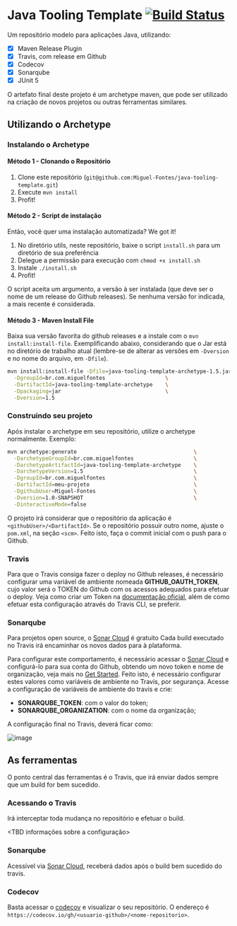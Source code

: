 # Java Tooling Template [![Build Status](https://travis-ci.org/Miguel-Fontes/java-tooling-template.svg?branch=master)](https://travis-ci.org/Miguel-Fontes/java-tooling-template)

Um repositório modelo para aplicações Java, utilizando:

- [x] Maven Release Plugin
- [x] Travis, com release em Github
- [x] Codecov
- [x] Sonarqube
- [x] JUnit 5

O artefato final deste projeto é um archetype maven, que pode ser utilizado na criação de novos projetos ou outras ferramentas similares.

## Utilizando o Archetype

### Instalando o Archetype

#### Método 1 - Clonando o Repositório

1. Clone este repositório (`git@github.com:Miguel-Fontes/java-tooling-template.git`)
2. Execute `mvn install`
3. Profit!

#### Método 2 - Script de instalação

Então, você quer uma instalação automatizada? We got it!

1. No diretório utils, neste repositório, baixe o script `install.sh` para um diretório de sua preferência
2. Delegue a permissão para execução com `chmod +x install.sh`
3. Instale `./install.sh`
4. Profit!

O script aceita um argumento, a versão à ser instalada (que deve ser o nome de um release do Github releases). Se nenhuma versão for indicada, a mais recente é considerada.

#### Método 3 - Maven Install File

Baixa sua versão favorita do github releases e a instale com o `mvn install:install-file`. Exemplificando abaixo, considerando que o Jar está no diretório de trabalho atual (lembre-se de alterar as versões em `-Dversion` e no nome do arquivo, em `-Dfile`).

``` bash
mvn install:install-file -Dfile=java-tooling-template-archetype-1.5.jar \
  -DgroupId=br.com.miguelfontes                   \
  -DartifactId=java-tooling-template-archetype    \
  -Dpackaging=jar                                 \
  -Dversion=1.5
```

### Construindo seu projeto

Após instalar o archetype em seu repositório, utilize o archetype normalmente. Exemplo:

``` bash
mvn archetype:generate                                     \
  -DarchetypeGroupId=br.com.miguelfontes                   \
  -DarchetypeArtifactId=java-tooling-template-archetype    \
  -DarchetypeVersion=1.5                                   \
  -DgroupId=br.com.miguelfontes                            \
  -DartifactId=meu-projeto                                 \
  -DgithubUser=Miguel-Fontes                               \
  -Dversion=1.0-SNAPSHOT                                   \
  -DinteractiveMode=false
```

O projeto irá considerar que o repositório da aplicação é `<githubUser>/<DartifactId>`. Se o repositório possuir outro nome, ajuste o `pom.xml`, na seção `<scm>`. Feito isto, faça o commit inicial com o push para o Github.

### Travis

Para que o Travis consiga fazer o deploy no Github releases, é necessário configurar uma variável de ambiente nomeada **GITHUB_OAUTH_TOKEN**, cujo valor será o TOKEN do Github com os acessos adequados para efetuar o deploy. Veja como criar um Token na [documentação oficial](https://docs.travis-ci.com/user/deployment/releases/), além de como efetuar esta configuração através do Travis CLI, se preferir.

### Sonarqube

Para projetos open source, o [Sonar Cloud](https://sonarcloud.io/projects) é gratuito Cada build executado no Travis irá encaminhar os novos dados para à plataforma.

Para configurar este comportamento, é necessário acessar o [Sonar Cloud](https://sonarcloud.io/projects) e configurá-lo para sua conta do Github, obtendo um novo token e nome de organização, veja mais no [Get Started](https://about.sonarcloud.io/get-started/). Feito isto, é necessário configurar estes valores como variáveis de ambiente no Travis, por segurança. Acesse a configuração de variáveis de ambiente do travis e crie:

- **SONARQUBE_TOKEN**: com o valor do token;
- **SONARQUBE_ORGANIZATION**: com o nome da organização;

A configuração final no Travis, deverá ficar como:

![image](https://user-images.githubusercontent.com/15656072/41385975-3e349512-6f55-11e8-9d5d-37ca04e63601.png)

## As ferramentas

O ponto central das ferramentas é o Travis, que irá enviar dados sempre que um build for bem sucedido.

### Acessando o Travis

Irá interceptar toda mudança no repositório e efetuar o build.

<TBD informações sobre a configuração>

### Sonarqube

Acessível via [Sonar Cloud](https://sonarcloud.io/projects), receberá dados após o build bem sucedido do travis.

### Codecov

Basta acessar o [codecov](https://codecov.io/) e visualizar o seu repositório. O endereço é `https://codecov.io/gh/<usuario-github>/<nome-repositorio>`.